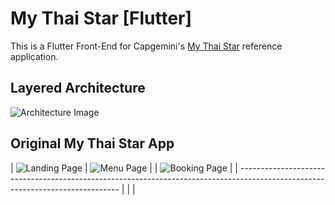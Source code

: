# My Thai Star [Flutter]

This is a Flutter Front-End for Capgemini's [My Thai Star](https://github.com/devonfw/my-thai-star) reference application.

## Layered Architecture
![Architecture Image](https://github.com/Fasust/my-thai-star-flutter/blob/master/.additional_material/my-thai-star-layers.png)

## Original My Thai Star App
| 
![Landing Page](https://github.com/Fasust/my-thai-star-flutter/blob/master/.additional_material/og_sreens/landing.png) | 
![Menu Page](https://github.com/Fasust/my-thai-star-flutter/blob/master/.additional_material/og_sreens/menu.png) | 
| ![Booking Page](https://github.com/Fasust/my-thai-star-flutter/blob/master/.additional_material/og_sreens/booking_top.png) |
| ------------------------------------------------------------------------------------------------------------------------------ |  |  |